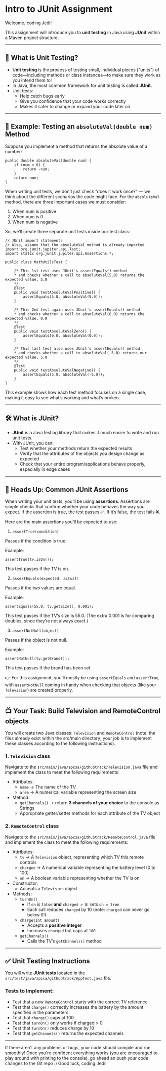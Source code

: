 # Intro to JUnit Assignment

Welcome, coding Jedi! 

This assignment will introduce you to **unit testing** in Java using **JUnit** within a Maven project structure.

---
## 📖 What is Unit Testing?
- **Unit testing** is the process of testing small, individual pieces ("units") of code—including methods or class instances—to make sure they work as you intend them to!
- In Java, the most common framework for unit testing is called **JUnit**.
- Unit tests:
  - Help catch bugs early
  - Give you confidence that your code works correctly
  - Makes it safer to change or expand your code later on

---
## 🧪 Example: Testing an `absoluteVal(double num)` Method

Suppose you implement a method that returns the absolute value of a number:

    public double absoluteVal(double num) {
        if (num < 0) {
            return -num;
        }
        return num;
    }

When writing unit tests, we don’t just check “does it work once?” — we think about the different scenarios the code might face. For the `absoluteVal` method, there are three important cases we must consider:

1. When num is positive
2. When num is 0
3. When num is negative

So, we’ll create three separate unit tests inside our test class:

```
// JUnit import statements 
// Also, assume that the absoluteVal method is already imported
import org.junit.jupiter.api.Test;
import static org.junit.jupiter.api.Assertions.*;

public class MathUtilsTest {

    /* This 1st test uses JUnit's assertEquals() method
    * and checks whether a call to absoluteVal(5.0) returns the expected value, 5.0
    */
    @Test
    public void testAbsoluteValPositive() {
        assertEquals(5.0, absoluteVal(5.0));
    }

    /* This 2nd test again uses JUnit's assertEquals() method
    * and checks whether a call to absoluteVal(0.0) returns the expected value, 0.0
    */
    @Test
    public void testAbsoluteValZero() {
        assertEquals(0.0, absoluteVal(0.0));
    }

    /* This last test also uses JUnit's assertEquals() method
    * and checks whether a call to absoluteVal(-5.0) returns our expected value, 5.0
    */
    @Test
    public void testAbsoluteValNegative() {
        assertEquals(5.0, absoluteVal(-5.0));
    }
}
```

This example shows how each test method focuses on a single case, making it easy to see what’s working and what’s broken.

---
## 🛠 What is JUnit?
- **JUnit** is a Java testing library that makes it much easier to write and run unit tests.
- With JUnit, you can:
  - Test whether your methods return the expected results
  - Verify that the attributes of the objects you design change as expected
  - Check that your entire program/applications behave properly, especially in edge cases

---
## 📝 Heads Up: Common JUnit Assertions

When writing your unit tests, you’ll be using **assertions**. Assertions are simple checks that confirm whether your code behaves the way you expect. If the assertion is true, the test passes ✅. If it’s false, the test fails ❌.

Here are the main assertions you’ll be expected to use:

1. `assertTrue(condition)`

Passes if the condition is true.

Example:

`assertTrue(tv.isOn());`

This test passes if the TV is on.

2. `assertEquals(expected, actual)`

Passes if the two values are equal.

Example:

`assertEquals(55.0, tv.getSize(), 0.001);`


This test passes if the TV’s size is 55.0.
(The extra 0.001 is for comparing doubles, since they’re not always exact.)

3. `assertNotNull(object)`

Passes if the object is not null.

Example:

`assertNotNull(tv.getBrand());`


This test passes if the brand has been set.

👉 For this assignment, you’ll mostly be using `assertEquals` and `assertTrue`, with `assertNotNull` coming in handy when checking that objects (like your `Television`) are created properly.

---
## 📺 Your Task: Build Television and RemoteControl objects

You will create two Java classes: `Television` and `RemoteControl` (note: the files already exist within the src/main directory; your job is to implement these classes according to the following instructions).

### 1. `Television` class
Navigate to the `src/main/java/apcsa/githubtrack/Television.java` file and implement the class to meet the following requirements:
- Attributes:
  - `name` → The name of the TV
  - `area` → A numerical variable representing the screen size
- Method:
  - `getChannels()` → return **3 channels of your choice** to the console as Strings
  - Appropriate getter/setter methods for each attribute of the TV object

### 2. `RemoteControl` class
Navigate to the `src/main/java/apcsa/githubtrack/RemoteControl.java` file and implement the class to meet the following requirements:
- Attributes:
  - `tv` → A `Television` object, representing which TV this remote controls
  - `charged` → A numerical variable representing the battery level (0 to 100)
  - `on` → A boolean variable representing whether the TV is on
- Constructor:
  - Accepts a `Television` object
- Methods:
  - `turnOn()`  
    - If `on` is `false` **and** `charged > 0`: sets `on = true`
    - Each call reduces `charged` by 10 (note: `charged` can never go below 0!)
  - `charge(int amount)`  
    - Accepts a **positive integer**
    - Increases `charged` but caps at `100`
  - `getChannels()`  
    - Calls the TV’s `getChannels()` method

---
## ✅ Unit Testing Instructions
You will write **JUnit tests** located in the `src/test/java/apcsa/githubtrack/AppTest.java` file.

### Tests to Implement:
- Test that a new `RemoteControl` starts with the correct TV reference
- Test that `charge()` correctly increases the battery by the amount specified in the parameters
- Test that `charge()` caps at 100
- Test that `turnOn()` only works if charged > 0
- Test that `turnOn()` reduces charge by 10
- Test that `getChannels()` returns the expected channels

---

If there aren't any problems or bugs, your code should compile and run smoothly! Once you're confident everything works (you are encouraged to play around with printing to the console), go ahead an push your code changes to the Git repo :) Good luck, coding Jedi!